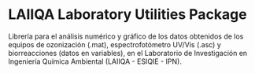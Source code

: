 # LAIIQA Laboratory Utilities Package
Librería para el análisis numérico y gráfico de los datos obtenidos de los equipos de ozonización (.mat), espectrofotómetro UV/Vis (.asc) y biorreacciones (datos en variables), en el Laboratorio de Investigación en Ingeniería Química Ambiental (LAIIQA - ESIQIE - IPN).
